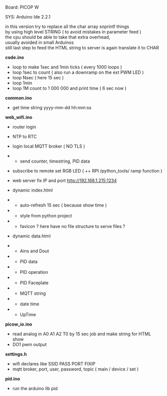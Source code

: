Board: PICOP W

SYS: Arduino Ide 2.2.1

in this version try to replace all the char array snprintf things</br>
by using high level STRING ( to avoid mistakes in parameter feed )</br>
the cpu should be able to take that extra overhead,</br>
usually avoided in small Arduinos</br>
still last step to feed the HTML string to server is again translate it to CHAR</br>

**code.ino**

- loop to make 1sec and 1min ticks ( every 1000 loops )</br>
- loop 1sec to count ( also run a downramp on the ext PWM LED )</br>
- loop Nsec ( here 15 sec ) </br>
- loop 1min </br>
- loop 1M count to 1 000 000 and print time ( 6 sec now )</br>

**common.ino**

- get time string yyyy-mm-dd hh:mm:ss

**web_wifi.ino**

- router login</br>
- NTP to RTC</br>
- login local MQTT broker ( NO TLS )</br>
- - send counter, timestring, PID data</br>
- subscribe to remote set RGB LED ( ++ RPI /python_tools/ ramp function )</br>
- web server fix IP and port http://192.168.1.215:1234</br>

- dynamic index.html</br>
- - auto-refresh 15 sec ( because show time )</br>
- - style from python project</br>
- - favicon ? here have no file structure to serve files ?</br>

- dynamic data.html</br>
- - Ains and Dout</br>
- - PID data</br>
- - PID operation</br>
- - PID Faceplate</br>
- - MQTT string</br>
- - date time</br>
- - UpTime</br>

**picow_io.ino**

- read analog in A0 A1 A2 T0 by 15 sec job and make string for HTML show</br>
- DO1 pwm output</br>

**settings.h**

- wifi declares like SSID PASS PORT FIXIP</br>
- mqtt broker, port, user, password, topic ( main / device / set )</br>

**pid.ino** 

- run the arduino lib pid</br>


</br>
